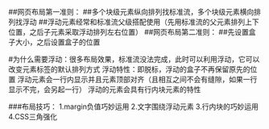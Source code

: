 ##网页布局第一准则：
    ##多个块级元素纵向排列找标准流，多个块级元素横向排列找浮动
    ##浮动元素经常和标准流父级搭配使用（先用标准流的父元素排列上下位置，之后子元素采取浮动排列左右位置）
##网页布局第二准则：
    ##先设置盒子大小，之后设置盒子的位置


#为什么需要浮动：很多布局效果，标准流没法完成，此时可以利用浮动，它可以改变元素标签的默认排列方式
    浮动特性：即脱标，浮动的盒子不再保留原先的位置
              浮动元素会一行内显示并且元素顶部对齐（且相互之间不会有缝隙，如果一行显示不完，会另起一行）
              浮动的元素会具有行内块元素的特性


###布局技巧：
    1.margin负值巧妙运用
    2.文字围绕浮动元素
    3.行内块的巧妙运用
    4.CSS三角强化